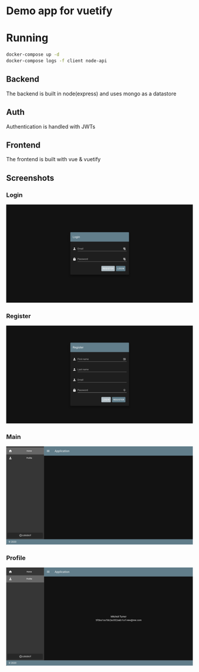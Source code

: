 # Demo app for vuetify

# Running

```bash
docker-compose up -d
docker-compose logs -f client node-api
```

## Backend

The backend is built in node(express) and uses mongo as a datastore

## Auth
Authentication is handled with JWTs

## Frontend

The frontend is built with vue & vuetify

## Screenshots

### Login

![Login](_screenshots/vuetify-demo-login.png)

### Register

![Register](_screenshots/vuetify-demo-register.png)

### Main

![Main](_screenshots/vuetify-demo-main.png)

### Profile

![Profile](_screenshots/vuetify-demo-profile.png)


